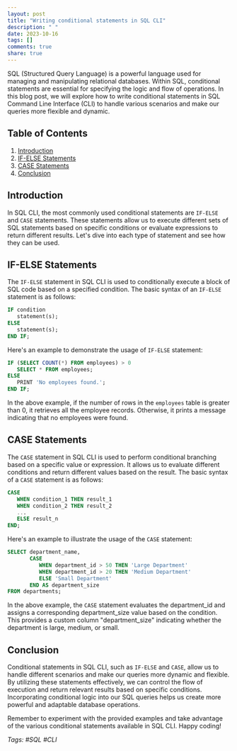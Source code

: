 ```yaml
---
layout: post
title: "Writing conditional statements in SQL CLI"
description: " "
date: 2023-10-16
tags: []
comments: true
share: true
---
```


SQL (Structured Query Language) is a powerful language used for managing and manipulating relational databases. Within SQL, conditional statements are essential for specifying the logic and flow of operations. In this blog post, we will explore how to write conditional statements in SQL Command Line Interface (CLI) to handle various scenarios and make our queries more flexible and dynamic.

## Table of Contents
1. [Introduction](#introduction)
2. [IF-ELSE Statements](#if-else-statements)
3. [CASE Statements](#case-statements)
4. [Conclusion](#conclusion)

## Introduction<a name="introduction"></a>
In SQL CLI, the most commonly used conditional statements are `IF-ELSE` and `CASE` statements. These statements allow us to execute different sets of SQL statements based on specific conditions or evaluate expressions to return different results. Let's dive into each type of statement and see how they can be used.

## IF-ELSE Statements<a name="if-else-statements"></a>
The `IF-ELSE` statement in SQL CLI is used to conditionally execute a block of SQL code based on a specified condition. The basic syntax of an `IF-ELSE` statement is as follows:

```sql
IF condition
   statement(s);
ELSE
   statement(s);
END IF;
```

Here's an example to demonstrate the usage of `IF-ELSE` statement:

```sql
IF (SELECT COUNT(*) FROM employees) > 0
   SELECT * FROM employees;
ELSE
   PRINT 'No employees found.';
END IF;
```

In the above example, if the number of rows in the `employees` table is greater than 0, it retrieves all the employee records. Otherwise, it prints a message indicating that no employees were found.

## CASE Statements<a name="case-statements"></a>
The `CASE` statement in SQL CLI is used to perform conditional branching based on a specific value or expression. It allows us to evaluate different conditions and return different values based on the result. The basic syntax of a `CASE` statement is as follows:

```sql
CASE
   WHEN condition_1 THEN result_1
   WHEN condition_2 THEN result_2
   ...
   ELSE result_n
END;
```

Here's an example to illustrate the usage of the `CASE` statement:

```sql
SELECT department_name,
       CASE
          WHEN department_id > 50 THEN 'Large Department'
          WHEN department_id > 20 THEN 'Medium Department'
          ELSE 'Small Department'
       END AS department_size
FROM departments;
```

In the above example, the `CASE` statement evaluates the department_id and assigns a corresponding department_size value based on the condition. This provides a custom column "department_size" indicating whether the department is large, medium, or small.

## Conclusion<a name="conclusion"></a>
Conditional statements in SQL CLI, such as `IF-ELSE` and `CASE`, allow us to handle different scenarios and make our queries more dynamic and flexible. By utilizing these statements effectively, we can control the flow of execution and return relevant results based on specific conditions. Incorporating conditional logic into our SQL queries helps us create more powerful and adaptable database operations.

Remember to experiment with the provided examples and take advantage of the various conditional statements available in SQL CLI. Happy coding!

*Tags: #SQL #CLI*